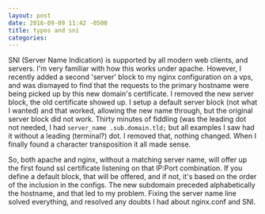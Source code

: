 ```yaml
---
layout: post
date: 2016-09-09 11:42 -0500
title: typos and sni
categories: 
---
```

SNI (Server Name Indication) is supported by all modern web clients, and servers. I'm very familiar with how this works under apache. However, I recently added a second 'server' block to my nginx configuration on a vps, and was dismayed to find that the requests to the primary hostname were being picked up by this new domain's certificate. I removed the new server block, the old certificate showed up. I setup a default server block (not what I wanted) and that worked, allowing the new name through, but the original server block did not work. Thirty minutes of fiddling (was the leading dot not needed, I had ``server_name .sub.domain.tld;`` but all examples I saw had it without a leading (terminal?) dot. I removed that, nothing changed. When I finally found a character transposition it all made sense.

So, both apache and nginx, without a matching server name, will offer up the first found ssl certificate listening on that IP:Port combination. If you define a default block, that will be offered, and if not, it's based on the order of the inclusion in the configs. The new subdomain preceded alphabetically the hostname, and that led to my problem. Fixing the server name line solved everything, and resolved any doubts I had about nginx.conf and SNI.

